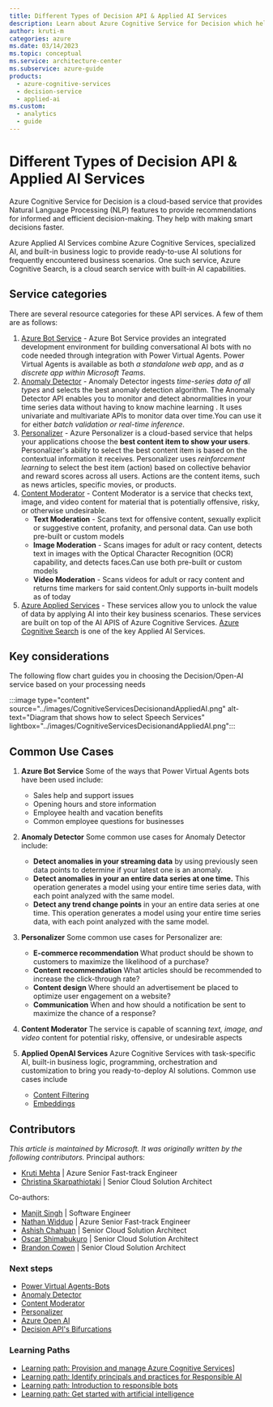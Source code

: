 ```yaml
---
title: Different Types of Decision API & Applied AI Services
description: Learn about Azure Cognitive Service for Decision which helps with recommendations for informed and efficient decision-making.Azure OpenAI Service offers industry-leading coding and language AI models that you can fine-tune for your use cases. 
author: kruti-m
categories: azure
ms.date: 03/14/2023
ms.topic: conceptual
ms.service: architecture-center
ms.subservice: azure-guide
products:
  - azure-cognitive-services
  - decision-service
  - applied-ai
ms.custom:
  - analytics
  - guide
---
```


# Different Types of Decision API & Applied AI Services

Azure Cognitive Service for Decision is a cloud-based service that provides Natural Language Processing (NLP) features to provide recommendations for informed and efficient decision-making. They help with making smart decisions faster.

Azure Applied AI Services combine Azure Cognitive Services, specialized AI, and built-in business logic to provide ready-to-use AI solutions for frequently encountered business scenarios. One such service, Azure Cognitive Search, is a cloud search service with built-in AI capabilities.

## Service categories

There are several resource categories for these API services. A few of them are as follows:

1. [Azure Bot Service](https://azure.microsoft.com/products/bot-services/) - Azure Bot Service provides an integrated development environment for building conversational AI bots with no code needed through integration with Power Virtual Agents. Power Virtual Agents is available as both *a standalone web app*, and as *a discrete app within Microsoft Teams*.
2. [Anomaly Detector](https://learn.microsoft.com/azure/cognitive-services/anomaly-detector/overview) - Anomaly Detector ingests *time-series data of all types* and selects the best anomaly detection algorithm. The Anomaly Detector API enables you to monitor and detect abnormalities in your time series data without having to know machine learning . It uses univariate and multivariate APIs to monitor data over time.You can use it for either *batch validation or real-time inference*.
3. [Personalizer](https://azure.microsoft.com/products/cognitive-services/personalizer/) - Azure Personalizer is a cloud-based service that helps your applications choose the **best content item to show your users**. Personalizer's ability to select the best content item is based on the contextual information it receives. Personalizer uses *reinforcement learning* to select the best item (action) based on collective behavior and reward scores across all users. Actions are the content items, such as news articles, specific movies, or products.
4. [Content Moderator](/azure/cognitive-services/content-moderator/) - Content Moderator is a service that checks text, image, and video content for material that is potentially offensive, risky, or otherwise undesirable.
    - **Text Moderation** - Scans text for offensive content, sexually explicit or suggestive content, profanity, and personal data. Can use both pre-built or custom models
    - **Image Moderation** - Scans images for adult or racy content, detects text in images with the Optical Character Recognition (OCR) capability, and detects faces.Can use both pre-built or custom models
    - **Video Moderation** - Scans videos for adult or racy content and returns time markers for said content.Only supports in-built models as of today
5. [Azure Applied Services](/azure/applied-ai-services/what-are-applied-ai-services) - These services allow you to unlock the value of data by applying AI into their key business scenarios. These services are built on top of the AI APIS of Azure Cognitive Services. [Azure Cognitive Search](/azure/applied-ai-services/what-are-applied-ai-services#azure-cognitive-search) is one of the key Applied AI Services.

## Key considerations

The following flow chart guides you in choosing the Decision/Open-AI service based on your processing needs

:::image type="content" source="../images/CognitiveServicesDecisionandAppliedAI.png" alt-text="Diagram that shows how to select Speech Services" lightbox="../images/CognitiveServicesDecisionandAppliedAI.png":::

## Common Use Cases

1. **Azure Bot Service**
  Some of the ways that Power Virtual Agents bots have been used include:
    - Sales help and support issues
    - Opening hours and store information
    - Employee health and vacation benefits
    - Common employee questions for businesses

2. **Anomaly Detector**
  Some common use cases for Anomaly Detector include:
    - **Detect anomalies in your streaming data** by using previously seen data points to determine if your latest one is an anomaly.
    - **Detect anomalies in your an entire data series at one time.** This operation generates a model using your entire time series data, with each point analyzed with the same model.
    - **Detect any trend change points** in your an entire data series at one time. This operation generates a model using your entire time series data, with each point analyzed with the same model.

3. **Personalizer**
  Some common use cases for Personalizer are:
    - **E-commerce recommendation** What product should be shown to customers to maximize the likelihood of a purchase?
    - **Content recommendation** What articles should be recommended to increase the click-through rate?
    - **Content design** Where should an advertisement be placed to optimize user engagement on a website?
    - **Communication** When and how should a notification be sent to maximize the chance of a response?

4. **Content Moderator**
The service is capable of scanning *text, image, and video* content for potential risky, offensive, or undesirable aspects

5. **Applied OpenAI Services**
Azure Cognitive Services with task-specific AI, built-in business logic, programming, orchestration and customization to bring you ready-to-deploy AI solutions. Common use cases include
    - [Content Filtering](/azure/cognitive-services/openai/concepts/content-filter)
    - [Embeddings](/azure/cognitive-services/openai/concepts/understand-embeddings)

## Contributors

*This article is maintained by Microsoft. It was originally written by the following contributors.*
Principal authors:

- [Kruti Mehta](https://www.linkedin.com/in/thekrutimehta) | Azure Senior Fast-track Engineer
- [Christina Skarpathiotaki](https://www.linkedin.com/in/christinaskarpathiotaki/) | Senior Cloud Solution Architect

Co-authors:

- [Manjit Singh](https://www.linkedin.com/in/manjit-singh-0b922332) | Software Engineer
- [Nathan Widdup](https://www.linkedin.com/in/nwiddup) | Azure Senior Fast-track Engineer
- [Ashish Chahuan](https://www.linkedin.com/in/a69171115/) | Senior Cloud Solution Architect
- [Oscar Shimabukuro](https://www.linkedin.com/in/oscarshk/) | Senior Cloud Solution Architect
- [Brandon Cowen](https://www.linkedin.com/in/brandon-cowen-1658211b/) | Senior Cloud Solution Architect

### Next steps

- [Power Virtual Agents-Bots](https://learn.microsoft.com/power-virtual-agents/fundamentals-what-is-power-virtual-agents)
- [Anomaly Detector](/azure/cognitive-services/anomaly-detector/)
- [Content Moderator](/azure/cognitive-services/content-moderator/)
- [Personalizer](/azure/cognitive-services/personalizer/what-is-personalizer)
- [Azure Open AI](/azure/cognitive-services/openai/overview)
- [Decision API's Bifurcations](https://techcommunity.microsoft.com/t5/fasttrack-for-azure/azure-cognitive-services-decision-api-s-azure-ai-applied/ba-p/3520408)

### Learning Paths

- [Learning path: Provision and manage Azure Cognitive Services](/training/paths/provision-manage-azure-cognitive-services)]
- [Learning path: Identify principals and practices for Responsible AI](/training/paths/responsible-ai-business-principles/)
- [Learning path: Introduction to responsible bots](/training/modules/responsible-bots-introduction/)
- [Learning path: Get started with artificial intelligence](/training/paths/get-started-with-artificial-intelligence-on-azure/)

